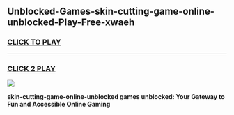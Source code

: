 
## Unblocked-Games-skin-cutting-game-online-unblocked-Play-Free-xwaeh
<h3>
<a href="https://premium76.site?title=skin-cutting-game-online-unblocked&ref=15A">CLICK TO PLAY</a></h3>
<hr>

<h3>
<a href="https://premium76.site?title=skin-cutting-game-online-unblocked&ref=15A">CLICK 2 PLAY</a>
  
</h3>

<a href="https://premium76.site?title=skin-cutting-game-online-unblocked&ref=15A"><img src="https://clearcache.store/games.png"></a>


**skin-cutting-game-online-unblocked games unblocked: Your Gateway to Fun and Accessible Online Gaming**
